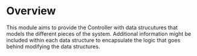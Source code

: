# Overview

This module aims to provide the Controller with data strucutures that models the different pieces of the system. Additional information might be included within each data structure to encapsulate the logic that goes behind modifying the data structures.

